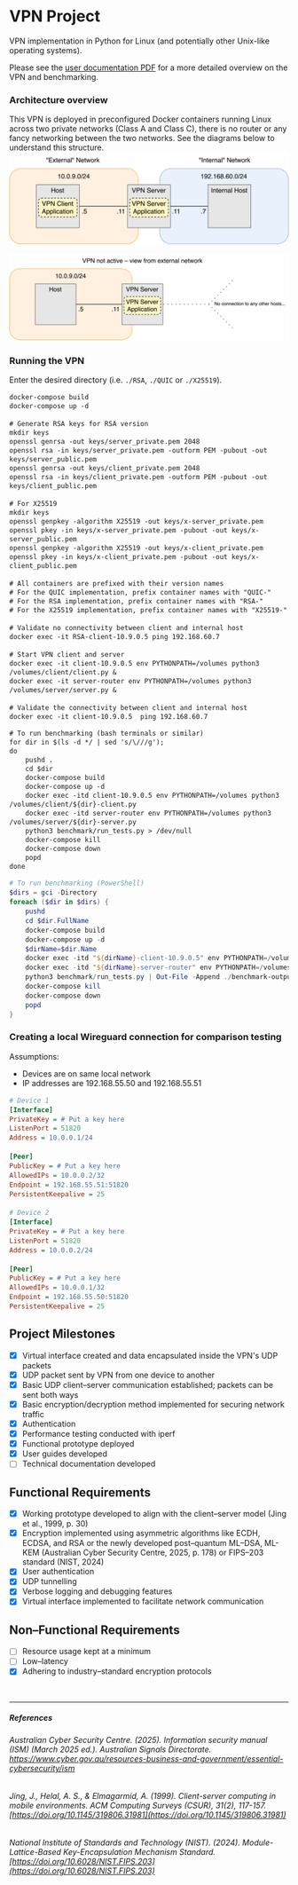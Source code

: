 # VPN Project
VPN implementation in Python for Linux (and potentially other Unix-like operating systems).

Please see the [user documentation PDF](user_documentation.pdf) for a more detailed overview on the VPN and benchmarking.

### Architecture overview
This VPN is deployed in preconfigured Docker containers running Linux across two private networks (Class A and Class C), there is no router or any fancy networking between the two networks. See the diagrams below to understand this structure.
![Diagram of VPN system architecture with VPN on](images/active.png)

![Diagram of VPN system architecture with VPN client off](images/inactive.png)

### Running the VPN
Enter the desired directory (i.e. `./RSA`, `./QUIC` or `./X25519`).
```shell
docker-compose build
docker-compose up -d

# Generate RSA keys for RSA version
mkdir keys
openssl genrsa -out keys/server_private.pem 2048
openssl rsa -in keys/server_private.pem -outform PEM -pubout -out keys/server_public.pem
openssl genrsa -out keys/client_private.pem 2048
openssl rsa -in keys/client_private.pem -outform PEM -pubout -out keys/client_public.pem

# For X25519
mkdir keys
openssl genpkey -algorithm X25519 -out keys/x-server_private.pem
openssl pkey -in keys/x-server_private.pem -pubout -out keys/x-server_public.pem
openssl genpkey -algorithm X25519 -out keys/x-client_private.pem
openssl pkey -in keys/x-client_private.pem -pubout -out keys/x-client_public.pem

# All containers are prefixed with their version names
# For the QUIC implementation, prefix container names with "QUIC-"
# For the RSA implementation, prefix container names with "RSA-"
# For the X25519 implementation, prefix container names with "X25519-"

# Validate no connectivity between client and internal host
docker exec -it RSA-client-10.9.0.5 ping 192.168.60.7

# Start VPN client and server
docker exec -it client-10.9.0.5 env PYTHONPATH=/volumes python3 /volumes/client/client.py &
docker exec -it server-router env PYTHONPATH=/volumes python3 /volumes/server/server.py &

# Validate the connectivity between client and internal host
docker exec -it client-10.9.0.5  ping 192.168.60.7
```
```shell
# To run benchmarking (bash terminals or similar)
for dir in $(ls -d */ | sed 's/\///g');
do
    pushd .
    cd $dir
    docker-compose build
    docker-compose up -d
    docker exec -itd client-10.9.0.5 env PYTHONPATH=/volumes python3 /volumes/client/${dir}-client.py
    docker exec -itd server-router env PYTHONPATH=/volumes python3 /volumes/server/${dir}-server.py
    python3 benchmark/run_tests.py > /dev/null
    docker-compose kill
    docker-compose down
    popd
done
```
```PowerShell
# To run benchmarking (PowerShell)
$dirs = gci -Directory
foreach ($dir in $dirs) {
    pushd
    cd $dir.FullName
    docker-compose build
    docker-compose up -d
    $dirName=$dir.Name
    docker exec -itd "${dirName}-client-10.9.0.5" env PYTHONPATH=/volumes python3 /volumes/client/client.py
    docker exec -itd "${dirName}-server-router" env PYTHONPATH=/volumes python3 /volumes/server/server.py
    python3 benchmark/run_tests.py | Out-File -Append ./benchmark-output.txt
    docker-compose kill
    docker-compose down
    popd
}
```

### Creating a local Wireguard connection for comparison testing
Assumptions:
- Devices are on same local network
- IP addresses are 192.168.55.50 and 192.168.55.51


```ini
# Device 1
[Interface]
PrivateKey = # Put a key here
ListenPort = 51820
Address = 10.0.0.1/24

[Peer]
PublicKey = # Put a key here
AllowedIPs = 10.0.0.2/32
Endpoint = 192.168.55.51:51820
PersistentKeepalive = 25

# Device 2
[Interface]
PrivateKey = # Put a key here
ListenPort = 51820
Address = 10.0.0.2/24

[Peer]
PublicKey = # Put a key here
AllowedIPs = 10.0.0.1/32
Endpoint = 192.168.55.50:51820
PersistentKeepalive = 25
```

## Project Milestones
- [x] Virtual interface created and data encapsulated inside the VPN's UDP packets  
- [x] UDP packet sent by VPN from one device to another  
- [x] Basic UDP client–server communication established; packets can be sent both ways  
- [x] Basic encryption/decryption method implemented for securing network traffic  
- [x] Authentication  
- [x] Performance testing conducted with iperf  
- [x] Functional prototype deployed  
- [x] User guides developed  
- [ ] Technical documentation developed  

## Functional Requirements
- [x] Working prototype developed to align with the client–server model (Jing et al., 1999, p. 30)
- [x] Encryption implemented using asymmetric algorithms like ECDH, ECDSA, and RSA or the newly developed post–quantum ML–DSA, ML-KEM (Australian Cyber Security Centre, 2025, p. 178) or FIPS–203 standard (NIST, 2024) 
- [x] User authentication  
- [x] UDP tunnelling 
- [x] Verbose logging and debugging features
- [x] Virtual interface implemented to facilitate network communication

## Non–Functional Requirements
- [ ] Resource usage kept at a minimum
- [ ] Low–latency
- [x] Adhering to industry–standard encryption protocols
<br>

---

##### References  
  
###### Australian Cyber Security Centre. (2025). *Information security manual (ISM) (March 2025 ed.).* Australian Signals Directorate. https://www.cyber.gov.au/resources-business-and-government/essential-cybersecurity/ism

###### Jing, J., Helal, A. S., & Elmagarmid, A. (1999). *Client-server computing in mobile environments.* ACM Computing Surveys (CSUR), *31(2)*, 117-157. [https://doi.org/10.1145/319806.31981](https://doi.org/10.1145/319806.31981)  

###### National Institute of Standards and Technology (NIST). (2024). *Module-Lattice-Based Key-Encapsulation Mechanism Standard.* [https://doi.org/10.6028/NIST.FIPS.203](https://doi.org/10.6028/NIST.FIPS.203)
